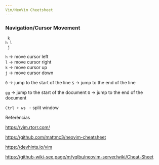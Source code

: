 ```yaml
---
Vim/NeoVim Cheetsheet
---
```


### Navigation/Cursor Movement


```
 k
h l
 j
```

`h` -> move cursor left  
`l` -> move cursor right  
`k` -> move cursor up  
`j` -> move cursor down  



`0` -> jump to the start of the line
`$` -> jump to the end of the line

`gg` -> jump to the start of the document
`G` -> jump to the end of the document






`Ctrl + ws ` - split window 

Referências

https://vim.rtorr.com/

https://github.com/mattmc3/neovim-cheatsheet

https://devhints.io/vim

https://github-wiki-see.page/m/yqlbu/neovim-server/wiki/Cheat-Sheet
